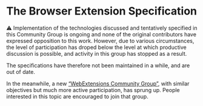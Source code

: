 # The Browser Extension Specification

⚠ Implementation of the technologies discussed and tentatively specified in this Community Group is ongoing and none of the original contributors have expressed opposition to this work. However, due to various circumstances, the level of participation has droped below the level at which productive discussion is possible, and activity in this group has stopped as a result.

The specifications have therefore not been maintained in a while, and are out of date.

In the meanwhile, a new [“WebExtensions Community Group”](https://github.com/w3c/webextensions), with similar objectives but much more active participation, has sprung up. People interested in this topic are encouraged to join that group.
